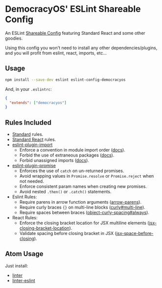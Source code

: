 # DemocracyOS' ESLint Shareable Config

An ESLint [Shareable Config](http://eslint.org/docs/developer-guide/shareable-configs) featuring Standard React and some other goodies.

Using this config you won't need to install any other dependencies/plugins, and you will profit from eslint, react, imports, etc...

## Usage

```bash
npm install --save-dev eslint eslint-config-democracyos
```

And, in your `.eslintrc`:
```JSON
{
  "extends": ["democracyos"]
}
```

## Rules Included

* [Standard](http://standardjs.com/rules) rules.
* [Standard React](https://github.com/feross/eslint-config-standard-react) rules.
* [eslint-plugin-import](https://github.com/benmosher/eslint-plugin-import)
  * Enforce a convention in module import order ([docs](https://github.com/benmosher/eslint-plugin-import/docs/rules/order.md)).
  * Forbid the use of extraneous packages ([docs](https://github.com/benmosher/eslint-plugin-import/docs/rules/no-extraneous-dependencies.md)).
  * Forbid unassigned imports ([docs](https://github.com/benmosher/eslint-plugin-import/docs/rules/no-unassigned-import.md)).
* [eslint-plugin-promise](https://github.com/xjamundx/eslint-plugin-promise)
  * Enforces the use of `catch` on un-returned promises.
  * Avoid wrapping values in `Promise.resolve` or `Promise.reject` when not needed.
  * Enforce consistent param names when creating new promises.
  * Avoid nested `.then()` or `.catch()` statements.
* Eslint Rules:
  * Require parens in arrow function arguments ([arrow-parens](http://eslint.org/docs/rules/arrow-parens)).
  * Require curly braces `{}` on multi-line blocks ([curly#multi-line](http://eslint.org/docs/rules/curly#multi-line)).
  * Require spaces between braces ([object-curly-spacing#always](http://eslint.org/docs/rules/object-curly-spacing#always)).
* React Rules:
  * Enforce the closing bracket location for JSX multiline elements ([jsx-closing-bracket-location](https://github.com/yannickcr/eslint-plugin-react/blob/master/docs/rules/jsx-closing-bracket-location.md)).
  * Validate spacing before closing bracket in JSX ([jsx-space-before-closing](https://github.com/yannickcr/eslint-plugin-react/blob/master/docs/rules/jsx-space-before-closing.md)).

## Atom Usage

Just install:

* [linter](https://atom.io/packages/linter)
* [linter-eslint](https://atom.io/packages/linter-eslint)
